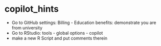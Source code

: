 # copilot_hints

+ Go to GitHub settings: Billing - Education benefits: demonstrate you are from university
+ Go to RStudio: tools - global options - copilot
+ make a new R Script and put comments therein


